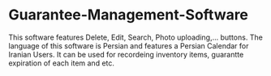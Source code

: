 # Guarantee-Management-Software
This software features Delete, Edit, Search, Photo uploading,... buttons. 
The language of this software is Persian and features a Persian Calendar for Iranian Users.
It can be used for recordeing inventory items, guarantte expiration of each item and etc.
